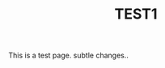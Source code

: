 ﻿---
title: "TEST1"
categories:  
  - blogging
last_modified_at: 2020-01-13T13:00:00+09:00
toc: true
---
This is a test page. subtle changes..
